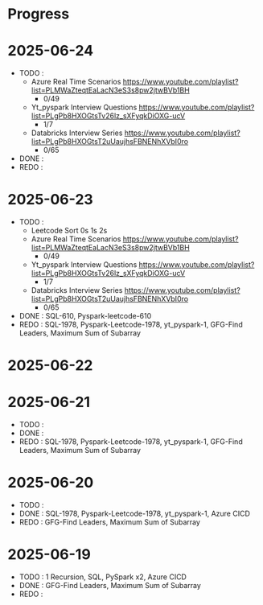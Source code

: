 # Progress
# 2025-06-24
- TODO  :
    - Azure Real Time Scenarios https://www.youtube.com/playlist?list=PLMWaZteqtEaLacN3eS3s8pw2jtwBVb1BH
        - 0/49
    - Yt_pyspark Interview Questions https://www.youtube.com/playlist?list=PLgPb8HXOGtsTv26lz_sXFyqkDiOXG-ucV
        - 1/7
    - Databricks Interview Series https://www.youtube.com/playlist?list=PLgPb8HXOGtsT2uUaujhsFBNENhXVbI0ro
        - 0/65
- DONE  :
- REDO  :

# 2025-06-23
- TODO  :   
    - Leetcode Sort 0s 1s 2s 
    - Azure Real Time Scenarios https://www.youtube.com/playlist?list=PLMWaZteqtEaLacN3eS3s8pw2jtwBVb1BH
        - 0/49
    - Yt_pyspark Interview Questions https://www.youtube.com/playlist?list=PLgPb8HXOGtsTv26lz_sXFyqkDiOXG-ucV
        - 1/7
    - Databricks Interview Series https://www.youtube.com/playlist?list=PLgPb8HXOGtsT2uUaujhsFBNENhXVbI0ro
        - 0/65
- DONE  :   SQL-610, Pyspark-leetcode-610
- REDO  :   SQL-1978, Pyspark-Leetcode-1978, yt_pyspark-1, GFG-Find Leaders, Maximum Sum of Subarray

# 2025-06-22

# 2025-06-21
- TODO  :
- DONE  :
- REDO  :   SQL-1978, Pyspark-Leetcode-1978, yt_pyspark-1, GFG-Find Leaders, Maximum Sum of Subarray

# 2025-06-20

- TODO  :   
- DONE  :   SQL-1978, Pyspark-Leetcode-1978, yt_pyspark-1, Azure CICD
- REDO  :   GFG-Find Leaders, Maximum Sum of Subarray

# 2025-06-19

- TODO  :   1 Recursion, SQL, PySpark x2, Azure CICD
- DONE  :   GFG-Find Leaders, Maximum Sum of Subarray
- REDO  :   
